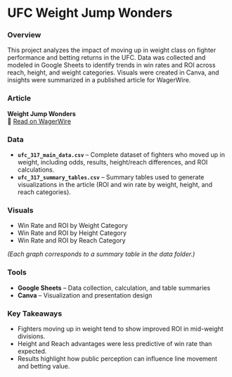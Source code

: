 # UFC Weight Jump Wonders

### Overview
This project analyzes the impact of moving up in weight class on fighter performance and betting returns in the UFC. Data was collected and modeled in Google Sheets to identify trends in win rates and ROI across reach, height, and weight categories. Visuals were created in Canva, and insights were summarized in a published article for WagerWire.

### Article
**Weight Jump Wonders**  
📖 [Read on WagerWire](https://www.wagerwire.com/community/articles/weight-jump-wonders)

### Data
- **`ufc_317_main_data.csv`** – Complete dataset of fighters who moved up in weight, including odds, results, height/reach differences, and ROI calculations.  
- **`ufc_317_summary_tables.csv`** – Summary tables used to generate visualizations in the article (ROI and win rate by weight, height, and reach categories).

### Visuals
- Win Rate and ROI by Weight Category  
- Win Rate and ROI by Height Category  
- Win Rate and ROI by Reach Category  

*(Each graph corresponds to a summary table in the data folder.)*

### Tools
- **Google Sheets** – Data collection, calculation, and table summaries  
- **Canva** – Visualization and presentation design  

### Key Takeaways
- Fighters moving up in weight tend to show improved ROI in mid-weight divisions.  
- Height and Reach advantages were less predictive of win rate than expected.  
- Results highlight how public perception can influence line movement and betting value.
